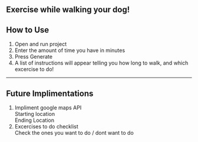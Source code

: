 Exercise while walking your dog! 
---------------------------------
How to Use  
---------------------------------
1) Open and run project
2) Enter the amount of time you have in minutes
3) Press Generate
4) A list of instructions will appear telling you how long to walk, and which excercise to do!
---------------------------------
Future Implimentations  
---------------------------------
1) Impliment google maps API  
  Starting location  
  Ending Location  
2) Excercises to do checklist  
  Check the ones you want to do / dont want to do  
